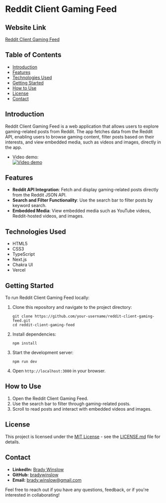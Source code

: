 # Reddit Client Gaming Feed

## Website Link
[Reddit Client Gaming Feed](https://reddit-client-gaming-feed.vercel.app/)

## Table of Contents
- [Introduction](#introduction)
- [Features](#features)
- [Technologies Used](#technologies-used)
- [Getting Started](#getting-started)
- [How to Use](#how-to-use)
- [License](#license)
- [Contact](#contact)

## Introduction
Reddit Client Gaming Feed is a web application that allows users to explore gaming-related posts from Reddit. The app fetches data from the Reddit API, enabling users to browse gaming content, filter posts based on their interests, and view embedded media, such as videos and images, directly in the app.
- Video demo:  
[![Video demo](https://img.youtube.com/vi/Ixs2bfRP0Sg/0.jpg)](https://www.youtube.com/watch?v=Ixs2bfRP0Sg)

## Features
- **Reddit API Integration**: Fetch and display gaming-related posts directly from the Reddit JSON API.
- **Search and Filter Functionality**: Use the search bar to filter posts by keyword search.
- **Embedded Media**: View embedded media such as YouTube videos, Reddit-hosted videos, and images.

## Technologies Used
- HTML5
- CSS3
- TypeScript
- Next.js
- Chakra UI
- Vercel

## Getting Started
To run Reddit Client Gaming Feed locally:

1. Clone this repository and navigate to the project directory:
   ```
   git clone https://github.com/your-username/reddit-client-gaming-feed.git
   cd reddit-client-gaming-feed
   ```

2. Install dependencies:

    ```
    npm install
    ```

3. Start the development server:

    ```
    npm run dev
    ```

4. Open `http://localhost:3000` in your browser.

## How to Use
1. Open the Reddit Client Gaming Feed.
2. Use the search bar to filter through gaming-related posts.
3. Scroll to read posts and interact with embedded videos and images.

## License
This project is licensed under the [MIT License](LICENSE.md) - see the [LICENSE.md](LICENSE.md) file for details.

## Contact
- **LinkedIn:** [Brady Winslow](https://www.linkedin.com/in/bradywinslow/)
- **GitHub:** [bradywinslow](https://github.com/bradywinslow)
- **Email:** brady.winslow@gmail.com

Feel free to reach out if you have any questions, feedback, or if you're interested in collaborating!

